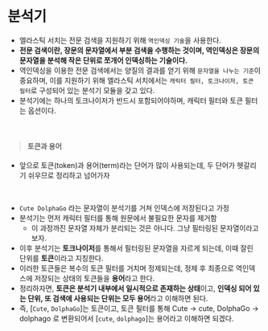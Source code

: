 # 분석기
- 엘라스틱 서치는 전문 검색을 지원하기 위해 `역인덱싱 기술`을 사용한다.
- **전문 검색이란, 장문의 문자열에서 부분 검색을 수행하는 것이며, 역인덱싱은 장문의 문자열을 분석해 작은 단위로 쪼개어 인덱싱하는 기술이다.**
- 역인덱싱을 이용한 전문 검색에서는 양질의 결과를 얻기 위해 `문자열을 나누는 기준`이 중요하며, 이를 지원하기 위해 엘라스틱 서치에서는 `캐릭터 필터, 토크나이저, 토큰 필터`로 구성되어 있는 분석기 모듈을 갖고 있다.
- 분석기에는 하나의 토크나이저가 반드시 포함되어야하며, 캐릭터 필터와 토큰 필터는 옵션이다.

<br/>


> #### 토큰과 용어
- 앞으로 토큰(token)과 용어(term)라는 단어가 많이 사용되는데, 두 단어가 헷갈리기 쉬우므로 정리하고 넘어가자

<br/>

- `Cute DolphaGo` 라는 문자열이 분석기를 거쳐 인덱스에 저장된다고 가정
- 분석기는 먼저 캐릭터 필터를 통해 원문에서 불필요한 문자를 제거함
  - 이 과정까진 문자열 자체가 분리되는 것은 아니다. 그냥 필터링된 문자열이라고 보자.
- 이후 분석기는 **토크나이저**를 통해서 필터링된 문자열을 자르게 되는데, 이때 잘린 단위를 **토큰**이라고 지칭한다.
- 이러한 토큰들은 복수의 토큰 필터를 거치며 정제되는데, 정제 후 최종으로 역인덱스에 저장되는 상태의 토큰들을 **용어**라고 한다.
- 정리하자면, **토큰은 분석기 내부에서 일시적으로 존재하는 상태**이고, **인덱싱 되어 있는 단위, 또 검색에 사용되는 단위는 모두 용어**라고 이해하면 된다.
- 즉, [`Cute`, `DolphaGo`]는 토큰이고, 토큰 필터를 통해 Cute -> cute, DolphaGo -> dolphago 로 변환되어서 [`cute`, `dolphago`]는 용어라고 이해하면 되겠다.




